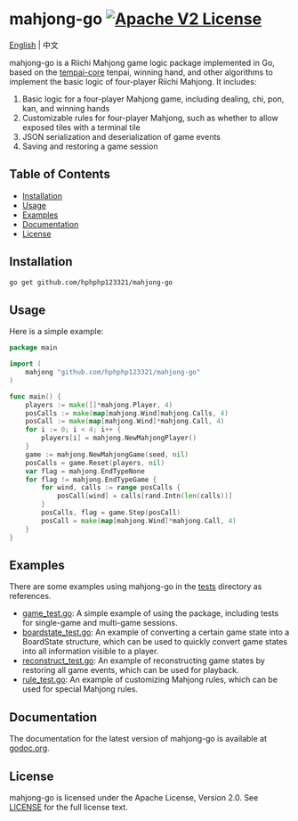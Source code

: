 # mahjong-go [![Apache V2 License](https://img.shields.io/badge/license-Apache%20V2-blue.svg)](LICENSE)

[English](README.md) | 中文

mahjong-go is a Riichi Mahjong game logic package implemented in Go, based on the [tempai-core](https://github.com/dnovikoff/tempai-core) tenpai, winning hand, and other algorithms to implement the basic logic of four-player Riichi Mahjong. It includes:
1. Basic logic for a four-player Mahjong game, including dealing, chi, pon, kan, and winning hands
2. Customizable rules for four-player Mahjong, such as whether to allow exposed tiles with a terminal tile
3. JSON serialization and deserialization of game events
4. Saving and restoring a game session

## Table of Contents
- [Installation](#installation)
- [Usage](#usage)
- [Examples](#examples)
- [Documentation](#documentation)
- [License](#license)

## Installation
```bash
go get github.com/hphphp123321/mahjong-go
```

## Usage
Here is a simple example:
```go
package main

import (
	mahjong "github.com/hphphp123321/mahjong-go"
)

func main() {
	players := make([]*mahjong.Player, 4)
	posCalls := make(map[mahjong.Wind]mahjong.Calls, 4)
	posCall := make(map[mahjong.Wind]*mahjong.Call, 4)
	for i := 0; i < 4; i++ {
		players[i] = mahjong.NewMahjongPlayer()
	}
	game := mahjong.NewMahjongGame(seed, nil)
	posCalls = game.Reset(players, nil)
	var flag = mahjong.EndTypeNone
	for flag != mahjong.EndTypeGame {
		for wind, calls := range posCalls {
			posCall[wind] = calls[rand.Intn(len(calls))]
		}
		posCalls, flag = game.Step(posCall)
		posCall = make(map[mahjong.Wind]*mahjong.Call, 4)
	}
}
```

## Examples
There are some examples using mahjong-go in the [tests](tests) directory as references.
- [game_test.go](tests/game_test.go): A simple example of using the package, including tests for single-game and multi-game sessions.
- [boardstate_test.go](tests/boardstate_test.go): An example of converting a certain game state into a BoardState structure, which can be used to quickly convert game states into all information visible to a player.
- [reconstruct_test.go](tests/reconstruct_test.go): An example of reconstructing game states by restoring all game events, which can be used for playback.
- [rule_test.go](tests/rule_test.go): An example of customizing Mahjong rules, which can be used for special Mahjong rules.

## Documentation
The documentation for the latest version of mahjong-go is available at [godoc.org](https://godoc.org/github.com/hphphp123321/mahjong-go).

## License
mahjong-go is licensed under the Apache License, Version 2.0. See [LICENSE](LICENSE) for the full license text.






